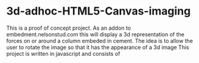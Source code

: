 # 3d-adhoc-HTML5-Canvas-imaging
This is a proof of concept project.  As an addon to embedment.nelsonstud.com this will display a 3d representation of the forces on or around a column embeded in cement.  The idea is to allow the user to rotate the image so that it has the appearance of a 3d image
This project is written in javascript and consists of 
